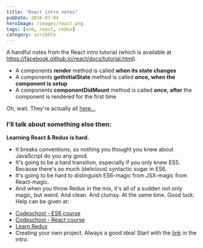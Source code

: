 ```yaml
---
title: "React intro notes"
pubDate: 2016-07-04
heroImage: /images/react.png
tags: [es6, react, redux]
category: scribble
---
```


A handful notes from the React intro tutorial (which is available at https://facebook.github.io/react/docs/tutorial.html).

- A components **render** method is called **when its state changes**
- A components **getInitialState** method is called **once, when the component is setup**
- A components **componentDidMount** method is called **once, after** the component is rendered for the first time

Oh, wait. They're actually all [here...](https://facebook.github.io/react/docs/component-specs.html)

### I'll talk about something else then: 

**Learning React & Redux is hard.**

- It breaks conventions, so nothing you thought you knew about JavaScript do you any good.
- It's going to be a hard transition, especially if you only knew ES5. Because there's so much (delicious) syntactic sugar in ES6.
- It's going to be hard to distinguish ES6-magic from JSX-magic from React-magic.
- And when you throw Redux in the mix, it's all of a sudden not only magic, but weird. And clean. And clumsy. At the same time. Good luck. Help can be given at:

* [Codeschool - ES6 course](https://www.codeschool.com/courses/es2015-the-shape-of-javascript-to-come)
* [Codeschool - React course](https://www.codeschool.com/courses/powering-up-with-react)
* [Learn Redux](https://learnredux.com/)
* Creating your own project. Always a good idea! Start with the [link](https://facebook.github.io/react/docs/tutorial.html) in the intro.
